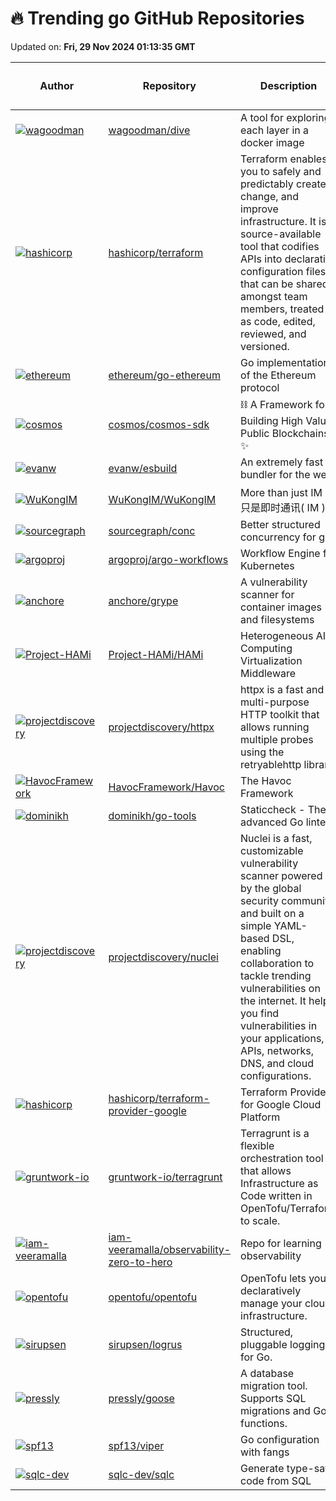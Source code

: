 # 🔥 Trending go GitHub Repositories

Updated on: **Fri, 29 Nov 2024 01:13:35 GMT**

| Author | Repository | Description | Language | ⭐ Total Stars | 🌟 Stars Today |
|--------|------------|-------------|----------|----------------|----------------|
| [![wagoodman](https://avatars.githubusercontent.com/u/590471?s=40&v=4)](https://github.com/wagoodman) | [wagoodman/dive](https://github.com/wagoodman/dive) | A tool for exploring each layer in a docker image | Go | 47806 | 404 |
| [![hashicorp](https://avatars.githubusercontent.com/u/1299?s=40&v=4)](https://github.com/hashicorp) | [hashicorp/terraform](https://github.com/hashicorp/terraform) | Terraform enables you to safely and predictably create, change, and improve infrastructure. It is a source-available tool that codifies APIs into declarative configuration files that can be shared amongst team members, treated as code, edited, reviewed, and versioned. | Go | 42956 | 14 |
| [![ethereum](https://avatars.githubusercontent.com/u/6264126?s=40&v=4)](https://github.com/ethereum) | [ethereum/go-ethereum](https://github.com/ethereum/go-ethereum) | Go implementation of the Ethereum protocol | Go | 47738 | 15 |
| [![cosmos](https://avatars.githubusercontent.com/u/29894366?s=40&v=4)](https://github.com/cosmos) | [cosmos/cosmos-sdk](https://github.com/cosmos/cosmos-sdk) | ⛓️ A Framework for Building High Value Public Blockchains ✨ | Go | 6301 | 16 |
| [![evanw](https://avatars.githubusercontent.com/u/406394?s=40&v=4)](https://github.com/evanw) | [evanw/esbuild](https://github.com/evanw/esbuild) | An extremely fast bundler for the web | Go | 38239 | 9 |
| [![WuKongIM](https://avatars.githubusercontent.com/u/3895878?s=40&v=4)](https://github.com/WuKongIM) | [WuKongIM/WuKongIM](https://github.com/WuKongIM/WuKongIM) | More than just IM 不只是即时通讯( IM ) | Go | 3799 | 239 |
| [![sourcegraph](https://avatars.githubusercontent.com/u/12631702?s=40&v=4)](https://github.com/sourcegraph) | [sourcegraph/conc](https://github.com/sourcegraph/conc) | Better structured concurrency for go | Go | 9345 | 51 |
| [![argoproj](https://avatars.githubusercontent.com/u/1142830?s=40&v=4)](https://github.com/argoproj) | [argoproj/argo-workflows](https://github.com/argoproj/argo-workflows) | Workflow Engine for Kubernetes | Go | 15121 | 3 |
| [![anchore](https://avatars.githubusercontent.com/u/590471?s=40&v=4)](https://github.com/anchore) | [anchore/grype](https://github.com/anchore/grype) | A vulnerability scanner for container images and filesystems | Go | 8907 | 14 |
| [![Project-HAMi](https://avatars.githubusercontent.com/u/58680927?s=40&v=4)](https://github.com/Project-HAMi) | [Project-HAMi/HAMi](https://github.com/Project-HAMi/HAMi) | Heterogeneous AI Computing Virtualization Middleware | Go | 991 | 8 |
| [![projectdiscovery](https://avatars.githubusercontent.com/in/29110?s=40&v=4)](https://github.com/projectdiscovery) | [projectdiscovery/httpx](https://github.com/projectdiscovery/httpx) | httpx is a fast and multi-purpose HTTP toolkit that allows running multiple probes using the retryablehttp library. | Go | 7806 | 6 |
| [![HavocFramework](https://avatars.githubusercontent.com/u/93993799?s=40&v=4)](https://github.com/HavocFramework) | [HavocFramework/Havoc](https://github.com/HavocFramework/Havoc) | The Havoc Framework | Go | 6893 | 7 |
| [![dominikh](https://avatars.githubusercontent.com/u/39825?s=40&v=4)](https://github.com/dominikh) | [dominikh/go-tools](https://github.com/dominikh/go-tools) | Staticcheck - The advanced Go linter | Go | 6227 | 6 |
| [![projectdiscovery](https://avatars.githubusercontent.com/u/8293321?s=40&v=4)](https://github.com/projectdiscovery) | [projectdiscovery/nuclei](https://github.com/projectdiscovery/nuclei) | Nuclei is a fast, customizable vulnerability scanner powered by the global security community and built on a simple YAML-based DSL, enabling collaboration to tackle trending vulnerabilities on the internet. It helps you find vulnerabilities in your applications, APIs, networks, DNS, and cloud configurations. | Go | 20848 | 13 |
| [![hashicorp](https://avatars.githubusercontent.com/u/36310445?s=40&v=4)](https://github.com/hashicorp) | [hashicorp/terraform-provider-google](https://github.com/hashicorp/terraform-provider-google) | Terraform Provider for Google Cloud Platform | Go | 2363 | 0 |
| [![gruntwork-io](https://avatars.githubusercontent.com/u/711908?s=40&v=4)](https://github.com/gruntwork-io) | [gruntwork-io/terragrunt](https://github.com/gruntwork-io/terragrunt) | Terragrunt is a flexible orchestration tool that allows Infrastructure as Code written in OpenTofu/Terraform to scale. | Go | 8112 | 3 |
| [![iam-veeramalla](https://avatars.githubusercontent.com/u/43399466?s=40&v=4)](https://github.com/iam-veeramalla) | [iam-veeramalla/observability-zero-to-hero](https://github.com/iam-veeramalla/observability-zero-to-hero) | Repo for learning observability | Go | 1645 | 3 |
| [![opentofu](https://avatars.githubusercontent.com/u/892136?s=40&v=4)](https://github.com/opentofu) | [opentofu/opentofu](https://github.com/opentofu/opentofu) | OpenTofu lets you declaratively manage your cloud infrastructure. | Go | 23414 | 15 |
| [![sirupsen](https://avatars.githubusercontent.com/u/97400?s=40&v=4)](https://github.com/sirupsen) | [sirupsen/logrus](https://github.com/sirupsen/logrus) | Structured, pluggable logging for Go. | Go | 24787 | 4 |
| [![pressly](https://avatars.githubusercontent.com/u/6278244?s=40&v=4)](https://github.com/pressly) | [pressly/goose](https://github.com/pressly/goose) | A database migration tool. Supports SQL migrations and Go functions. | Go | 7216 | 16 |
| [![spf13](https://avatars.githubusercontent.com/u/1226384?s=40&v=4)](https://github.com/spf13) | [spf13/viper](https://github.com/spf13/viper) | Go configuration with fangs | Go | 27325 | 12 |
| [![sqlc-dev](https://avatars.githubusercontent.com/u/34893?s=40&v=4)](https://github.com/sqlc-dev) | [sqlc-dev/sqlc](https://github.com/sqlc-dev/sqlc) | Generate type-safe code from SQL | Go | 13583 | 13 |
